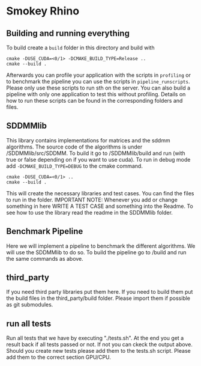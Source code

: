 # Smokey Rhino

## Building and running everything
To build create a `build` folder in this directory and build with
```
cmake -DUSE_CUDA=<0/1> -DCMAKE_BUILD_TYPE=Release ..
cmake --build .
```
Afterwards you can profile your application with the scripts in `profiling` or to benchmark the pipeline you can use the scripts in `pipeline_runscripts`. Please only use these scripts to run sth on the server. You can also build a pipeline with only one application to test this without profiling. Details on how to run these scripts can be found in the corresponding folders and files.


## SDDMMlib
This library contains implementations for matrices and the sddmm algorithms. The source code of the algorithms is under /SDDMMlib/src/SDDMM.
To build it go to /SDDMMlib/build and run (with true or false depending on if you want to use cuda). To run in debug mode add `-DCMAKE_BUILD_TYPE=DEBUG` to the cmake command.
```
cmake -DUSE_CUDA=<0/1> ..
cmake --build .
```
This will create the necessary libraries and test cases. You can find the files to run in the folder.
IMPORTANT NOTE: Whenever you add or change something in here WRITE A TEST CASE and something into the Readme.
To see how to use the library read the readme in the SDDMMlib folder.

## Benchmark Pipeline
Here we will implement a pipeline to benchmark the different algorithms. We will use the SDDMMlib to do so. To build the pipeline go to /build and run the same commands as above.

## third_party
If you need third party libraries put them here. If you need to build them put the build files in the third_party/build folder.
Please import them if possible as git submodules.

## run all tests
Run all tests that we have by executing "./tests.sh". At the end you get a result back if all tests passed or not. If not you can ckeck the output above. 
Should you create new tests please add them to the tests.sh script. Please add them to the correct section GPU/CPU.